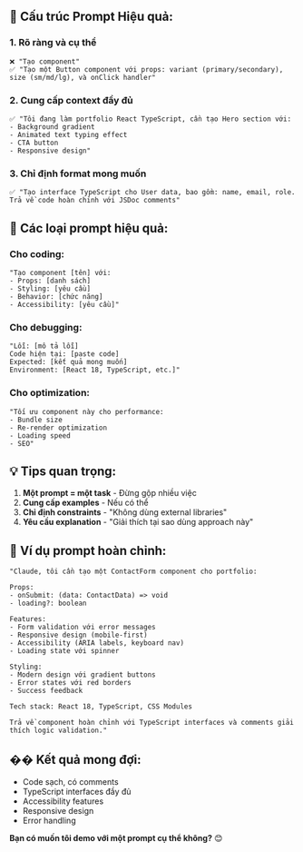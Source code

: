 
## 🎯 **Cấu trúc Prompt Hiệu quả:**

### 1. **Rõ ràng và cụ thể**
```
❌ "Tạo component"
✅ "Tạo một Button component với props: variant (primary/secondary), size (sm/md/lg), và onClick handler"
```

### 2. **Cung cấp context đầy đủ**
```
✅ "Tôi đang làm portfolio React TypeScript, cần tạo Hero section với:
- Background gradient
- Animated text typing effect
- CTA button
- Responsive design"
```

### 3. **Chỉ định format mong muốn**
```
✅ "Tạo interface TypeScript cho User data, bao gồm: name, email, role. 
Trả về code hoàn chỉnh với JSDoc comments"
```

## 🚀 **Các loại prompt hiệu quả:**

### **Cho coding:**
```
"Tạo component [tên] với:
- Props: [danh sách]
- Styling: [yêu cầu]
- Behavior: [chức năng]
- Accessibility: [yêu cầu]"
```

### **Cho debugging:**
```
"Lỗi: [mô tả lỗi]
Code hiện tại: [paste code]
Expected: [kết quả mong muốn]
Environment: [React 18, TypeScript, etc.]"
```

### **Cho optimization:**
```
"Tối ưu component này cho performance:
- Bundle size
- Re-render optimization
- Loading speed
- SEO"
```

## 💡 **Tips quan trọng:**

1. **Một prompt = một task** - Đừng gộp nhiều việc
2. **Cung cấp examples** - Nếu có thể
3. **Chỉ định constraints** - "Không dùng external libraries"
4. **Yêu cầu explanation** - "Giải thích tại sao dùng approach này"

## 📝 **Ví dụ prompt hoàn chỉnh:**
```
"Claude, tôi cần tạo một ContactForm component cho portfolio:

Props:
- onSubmit: (data: ContactData) => void
- loading?: boolean

Features:
- Form validation với error messages
- Responsive design (mobile-first)
- Accessibility (ARIA labels, keyboard nav)
- Loading state với spinner

Styling:
- Modern design với gradient buttons
- Error states với red borders
- Success feedback

Tech stack: React 18, TypeScript, CSS Modules

Trả về component hoàn chỉnh với TypeScript interfaces và comments giải thích logic validation."
```

## �� **Kết quả mong đợi:**
- Code sạch, có comments
- TypeScript interfaces đầy đủ
- Accessibility features
- Responsive design
- Error handling

**Bạn có muốn tôi demo với một prompt cụ thể không?** 😊